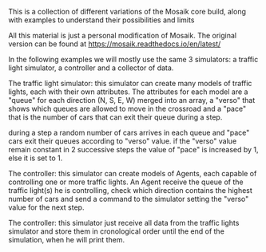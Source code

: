 This is a collection of different variations of the Mosaik core build, along with examples to understand their possibilities and limits

All this material is just a personal modification of Mosaik. The original version can be found at https://mosaik.readthedocs.io/en/latest/

In the following examples we will mostly use the same 3 simulators: a traffic light simulator, a controller and a collector of data.

The traffic light simulator: this simulator can create many models of traffic lights, each with their own attributes. The attributes for each 
model are a "queue" for each direction (N, S, E, W) merged into an array, a "verso" that shows which queues are allowed to move in the 
crossroad  and a "pace" that is the number of cars that can exit their queue during a step.

during a step a random number of cars arrives in each queue and "pace" cars exit their queues according to "verso" value. if the "verso" value
remain constant in 2 successive steps the value of "pace" is increased by 1, else it is set to 1.

The controller: this simulator can create models of Agents, each capable of controlling one or more traffic lights. An Agent receive the queue
of the traffic light(s) he is controlling, check which direction contains the highest number of cars and send a command to the simulator 
setting the "verso" value for the next step.

The controller: this simulator just receive all data from the traffic lights simulator and store them in cronological order until the end of the simulation, when he will print them.


